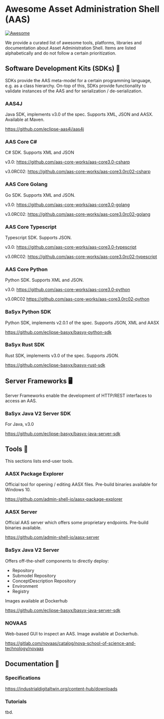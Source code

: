 # Awesome Asset Administration Shell (AAS)

[![Awesome](https://awesome.re/badge.svg)](https://awesome.re)

We provide a curated list of awesome tools, platforms, libraries and documentation about Asset Administration Shell.
Items are listed alphabetically and do not follow a certain prioritization.

## Software Development Kits (SDKs) 🔨

SDKs provide the AAS meta-model for a certain programming language, e.g. as a class hierarchy.
On-top of this, SDKs provide functionality to validate instances of the AAS and for serialization / de-serialization.

### AAS4J
Java SDK, implements v3.0 of the spec.
Supports XML, JSON and AASX.
Available at Maven.

https://github.com/eclipse-aas4j/aas4j

### AAS Core C#
C# SDK.
Supports XML and JSON

v3.0: https://github.com/aas-core-works/aas-core3.0-csharp

v3.0RC02: https://github.com/aas-core-works/aas-core3.0rc02-csharp

### AAS Core Golang
Go SDK.
Supports XML and JSON.

v3.0: https://github.com/aas-core-works/aas-core3.0-golang

v3.0RC02: https://github.com/aas-core-works/aas-core3.0rc02-golang

### AAS Core Typescript
Typescript SDK.
Supports JSON.

v3.0: https://github.com/aas-core-works/aas-core3.0-typescript

v3.0RC02: https://github.com/aas-core-works/aas-core3.0rc02-typescript

### AAS Core Python
Python SDK.
Supports XML and JSON.

v3.0: https://github.com/aas-core-works/aas-core3.0-python

v3.0RC02 https://github.com/aas-core-works/aas-core3.0rc02-python

### BaSyx Python SDK
Python SDK, implements v2.0.1 of the spec.
Supports JSON, XML and AASX

https://github.com/eclipse-basyx/basyx-python-sdk

### BaSyx Rust SDK
Rust SDK, implements v3.0 of the spec.
Supports JSON.

https://github.com/eclipse-basyx/basyx-rust-sdk

## Server Frameworks 🖥
Server Frameworks enable the development of HTTP/REST interfaces to access an AAS.

### BaSyx Java V2 Server SDK

For Java, v3.0

https://github.com/eclipse-basyx/basyx-java-server-sdk

## Tools 🔧

This sections lists end-user tools.

### AASX Package Explorer
Official tool for opening / editing AASX files.
Pre-build binaries available for Windows 10.

https://github.com/admin-shell-io/aasx-package-explorer

### AASX Server
Official AAS server which offers some proprietary endpoints.
Pre-build binaries available.

https://github.com/admin-shell-io/aasx-server

### BaSyx Java V2 Server
Offers off-the-shelf components to directly deploy:
* Repository
* Submodel Repository
* ConceptDescription Repository
* Environment
* Registry

Images available at Dockerhub

https://github.com/eclipse-basyx/basyx-java-server-sdk

### NOVAAS

Web-based GUI to inspect an AAS.
Image available at Dockerhub.

https://gitlab.com/novaas/catalog/nova-school-of-science-and-technology/novaas


## Documentation 📝

### Specifications

https://industrialdigitaltwin.org/content-hub/downloads

### Tutorials

tbd.
